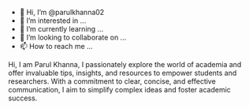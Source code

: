- 👋 Hi, I’m @parulkhanna02
- 👀 I’m interested in ...
- 🌱 I’m currently learning ...
- 💞️ I’m looking to collaborate on ...
- 📫 How to reach me ...

<!---
parulkhanna02/parulkhanna02 is a ✨ special ✨ repository because its `README.md` (this file) appears on your GitHub profile.
You can click the Preview link to take a look at your changes.
--->
Hi, I am Parul Khanna, I passionately explore the world of academia and offer invaluable tips, insights, and resources to empower students and researchers. With a commitment to clear, concise, and effective communication, I aim to simplify complex ideas and foster academic success.
